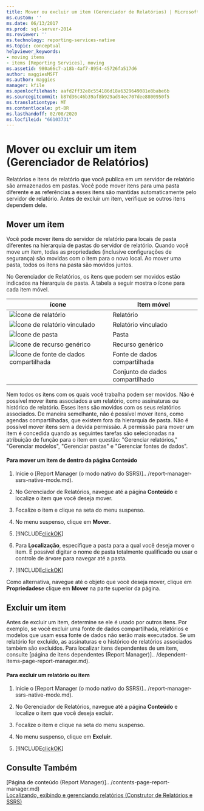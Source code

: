 ```yaml
---
title: Mover ou excluir um item (Gerenciador de Relatórios) | Microsoft Docs
ms.custom: ''
ms.date: 06/13/2017
ms.prod: sql-server-2014
ms.reviewer: ''
ms.technology: reporting-services-native
ms.topic: conceptual
helpviewer_keywords:
- moving items
- items [Reporting Services], moving
ms.assetid: 980a66c7-a18b-4af7-8954-45726fa517d6
author: maggiesMSFT
ms.author: maggies
manager: kfile
ms.openlocfilehash: aafd2ff32e8c554186d18a6329649081e8babe6b
ms.sourcegitcommit: b87d36c46b39af8b929ad94ec707dee8800950f5
ms.translationtype: MT
ms.contentlocale: pt-BR
ms.lasthandoff: 02/08/2020
ms.locfileid: "66103731"
---
```

# <a name="move-or-delete-an-item-report-manager"></a>Mover ou excluir um item (Gerenciador de Relatórios)
  Relatórios e itens de relatório que você publica em um servidor de relatório são armazenados em pastas. Você pode mover itens para uma pasta diferente e as referências a esses itens são mantidas automaticamente pelo servidor de relatório. Antes de excluir um item, verifique se outros itens dependem dele.  
  
## <a name="move-an-item"></a>Mover um item  
 Você pode mover itens do servidor de relatório para locais de pasta diferentes na hierarquia de pastas do servidor de relatório. Quando você move um item, todas as propriedades (inclusive configurações de segurança) são movidas com o item para o novo local. Ao mover uma pasta, todos os itens na pasta são movidos juntos.  
  
 No Gerenciador de Relatórios, os itens que podem ser movidos estão indicados na hierarquia de pasta. A tabela a seguir mostra o ícone para cada item móvel.  
  
|ícone|Item móvel|  
|----------|-------------------|  
|![Ícone de relatório](../media/hlp-16doc.gif "ícone de relatório")|Relatório|  
|![Ícone de relatório vinculado](../media/hlp-16linked.gif "Ícone de relatório vinculado")|Relatório vinculado|  
|![Ícone de pasta](../media/hlp-16folder.gif "Ícone de pasta")|Pasta|  
|![ícone de recurso genérico](../media/hlp-16file.gif "ícone de recurso genérico")|Recurso genérico|  
|![Ícone de fonte de dados compartilhada](../media/hlp-16datasource.png "Ícone de fonte de dados compartilhada")|Fonte de dados compartilhada|  
||Conjunto de dados compartilhado|  
  
 Nem todos os itens com os quais você trabalha podem ser movidos. Não é possível mover itens associados a um relatório, como assinaturas ou histórico de relatório. Esses itens são movidos com os seus relatórios associados. De maneira semelhante, não é possível mover itens, como agendas compartilhadas, que existem fora da hierarquia de pasta. Não é possível mover itens sem a devida permissão. A permissão para mover um item é concedida quando as seguintes tarefas são selecionadas na atribuição de função para o item em questão: "Gerenciar relatórios," "Gerenciar modelos", "Gerenciar pastas" e "Gerenciar fontes de dados".  
  
#### <a name="to-move-an-item-from-within-the-contents-page"></a>Para mover um item de dentro da página Conteúdo  
  
1.  Inicie o [Report Manager &#40;o modo nativo do SSRS&#41;].. /report-manager-ssrs-native-mode.md).  
  
2.  No Gerenciador de Relatórios, navegue até a página **Conteúdo** e localize o item que você deseja mover.  
  
3.  Focalize o item e clique na seta do menu suspenso.  
  
4.  No menu suspenso, clique em **Mover**.  
  
5.  [!INCLUDE[clickOK](../../../includes/clickok-md.md)]  
  
6.  Para **Localização**, especifique a pasta para a qual você deseja mover o item. É possível digitar o nome de pasta totalmente qualificado ou usar o controle de árvore para navegar até a pasta.  
  
7.  [!INCLUDE[clickOK](../../../includes/clickok-md.md)]  
  
 Como alternativa, navegue até o objeto que você deseja mover, clique em **Propriedades**e clique em **Mover** na parte superior da página.  
  
## <a name="delete-an-item"></a>Excluir um item  
 Antes de excluir um item, determine se ele é usado por outros itens. Por exemplo, se você excluir uma fonte de dados compartilhada, relatórios e modelos que usam essa fonte de dados não serão mais executados. Se um relatório for excluído, as assinaturas e o histórico de relatórios associados também são excluídos. Para localizar itens dependentes de um item, consulte [página de itens dependentes &#40;Report Manager&#41;].. /dependent-items-page-report-manager.md).  
  
#### <a name="to-delete-a-report-or-item"></a>Para excluir um relatório ou item  
  
1.  Inicie o [Report Manager &#40;o modo nativo do SSRS&#41;].. /report-manager-ssrs-native-mode.md).  
  
2.  No Gerenciador de Relatórios, navegue até a página **Conteúdo** e localize o item que você deseja excluir.  
  
3.  Focalize o item e clique na seta do menu suspenso.  
  
4.  No menu suspenso, clique em **Excluir**.  
  
5.  [!INCLUDE[clickOK](../../../includes/clickok-md.md)]  
  
## <a name="see-also"></a>Consulte Também  
 [Página de conteúdo &#40;Report Manager&#41;].. /contents-page-report-manager.md)   
 [Localizando, exibindo e gerenciando relatórios &#40;Construtor de Relatórios e SSRS&#41;](../report-builder/finding-viewing-and-managing-reports-report-builder-and-ssrs.md)  
  
  
